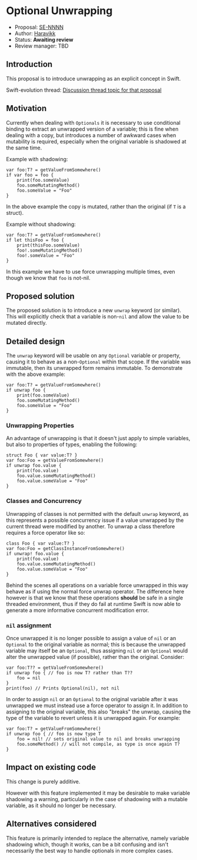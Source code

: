 # Optional Unwrapping

* Proposal: [SE-NNNN](NNNN-type-narrowing.md)
* Author: [Haravikk](https://github.com/haravikk)
* Status: **Awaiting review**
* Review manager: TBD

## Introduction

This proposal is to introduce unwrapping as an explicit concept in Swift.

Swift-evolution thread: [Discussion thread topic for that proposal](http://news.gmane.org/gmane.comp.lang.swift.evolution)

## Motivation

Currently when dealing with `Optionals` it is necessary to use conditional binding to extract an unwrapped version of a variable; this is fine when dealing with a copy, but introduces a number of awkward cases when mutability is required, especially when the original variable is shadowed at the same time.

Example with shadowing:
```
var foo:T? = getValueFromSomewhere()
if var foo = foo {
	print(foo.someValue)
	foo.someMutatingMethod()
	foo.someValue = "Foo"
}
```
In the above example the copy is mutated, rather than the original (if `T` is a struct).

Example without shadowing:
```
var foo:T? = getValueFromSomewhere()
if let thisFoo = foo {
	print(thisFoo.someValue)
	foo!.someMutatingMethod()
	foo!.someValue = "Foo"
}
```
In this example we have to use force unwrapping multiple times, even though we know that `foo` is not-nil.

## Proposed solution

The proposed solution is to introduce a new `unwrap` keyword (or similar). This will explicitly check that a variable is non-`nil` and allow the value to be mutated directly.

## Detailed design

The `unwrap` keyword will be usable on any `Optional` variable or property, causing it to behave as a non-`Optional` within that scope. If the variable was immutable, then its unwrapped form remains immutable. To demonstrate with the above example:
```
var foo:T? = getValueFromSomewhere()
if unwrap foo {
	print(foo.someValue)
	foo.someMutatingMethod()
	foo.someValue = "Foo"
}
```

### Unwrapping Properties

An advantage of unwrapping is that it doesn't just apply to simple variables, but also to properties of types, enabling the following:
```
struct Foo { var value:T? }
var foo:Foo = getValueFromSomewhere()
if unwrap foo.value {
	print(foo.value)
	foo.value.someMutatingMethod()
	foo.value.someValue = "Foo"
}
```

### Classes and Concurrency

Unwrapping of classes is not permitted with the default `unwrap` keyword, as this represents a possible concurrency issue if a value unwrapped by the current thread were modified by another. To unwrap a class therefore requires a force operator like so:
```
class Foo { var value:T? }
var foo:Foo = getClassInstanceFromSomewhere()
if unwrap! foo.value {
	print(foo.value)
	foo.value.someMutatingMethod()
	foo.value.someValue = "Foo"
}
```
Behind the scenes all operations on a variable force unwrapped in this way behave as if using the normal force unwrap operator. The difference here however is that we know that these operations **should** be safe in a single threaded environment, thus if they do fail at runtime Swift is now able to generate a more informative concurrent modification error.

### `nil` assignment

Once unwrapped it is no longer possible to assign a value of `nil` or an `Optional` to the original variable as normal; this is because the unwrapped variable may itself be an `Optional`, thus assigning `nil` or an `Optional` would alter the unwrapped value (if possible), rather than the original. Consider:
```
var foo:T?? = getValueFromSomewhere()
if unwrap foo { // foo is now T? rather than T??
	foo = nil
}
print(foo) // Prints Optional(nil), not nil
```
In order to assign `nil` or an `Optional` to the original variable after it was unwrapped we must instead use a force operator to assign it. In addition to assigning to the original variable, this also "breaks" the unwrap, causing the type of the variable to revert unless it is unwrapped again. For example:
```
var foo:T? = getValueFromSomewhere()
if unwrap foo { // foo is now type T
	foo = nil! // sets original value to nil and breaks unwrapping
	foo.someMethod() // will not compile, as type is once again T?
}
```

## Impact on existing code

This change is purely additive.

However with this feature implemented it may be desirable to make variable shadowing a warning, particularly in the case of shadowing with a mutable variable, as it should no longer be necessary.

## Alternatives considered

This feature is primarily intended to replace the alternative, namely variable shadowing which, though it works, can be a bit confusing and isn't necessarily the best way to handle optionals in more complex cases. 
